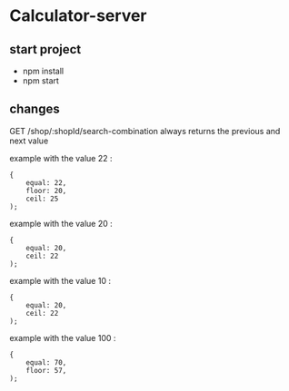 # Calculator-server

## start project

- npm install
- npm start

## changes

GET /shop/:shopId/search-combination always returns the previous and next value

example with the value 22 :

```
{
    equal: 22,
    floor: 20,
    ceil: 25
);
```

example with the value 20 :

```
{
    equal: 20,
    ceil: 22
);
```

example with the value 10 :

```
{
    equal: 20,
    ceil: 22
);
```

example with the value 100 :

```
{
    equal: 70,
    floor: 57,
);
```
